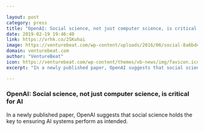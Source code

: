 ```yaml
---

layout: post
category: press
title: "OpenAI: Social science, not just computer science, is critical for AI"
date: 2019-02-19 19:46:40
link: https://vrhk.co/2SKuhai
image: https://venturebeat.com/wp-content/uploads/2016/06/social-8a6bde705feb6c4073a948e6aa1fd346bb34d02677d4a699c9f173f7060b57b1.jpg?w=1200&strip=all
domain: venturebeat.com
author: "VentureBeat"
icon: https://venturebeat.com/wp-content/themes/vb-news/img/favicon.ico
excerpt: "In a newly published paper, OpenAI suggests that social science holds the key to ensuring AI systems perform as intended."

---
```


### OpenAI: Social science, not just computer science, is critical for AI

In a newly published paper, OpenAI suggests that social science holds the key to ensuring AI systems perform as intended.